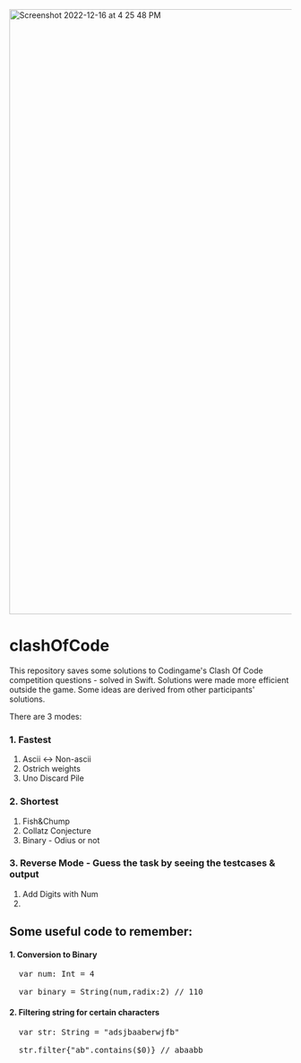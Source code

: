 
<img width="1080" alt="Screenshot 2022-12-16 at 4 25 48 PM" src="https://user-images.githubusercontent.com/79270565/208131667-81646589-50b2-4aa5-934a-4285832a4d0c.png">


# clashOfCode

This repository saves some solutions to Codingame's Clash Of Code competition questions - solved in Swift. 
Solutions were made more efficient outside the game. Some ideas are derived from other participants' solutions.

There are 3 modes: 

### 1. Fastest

1. Ascii <-> Non-ascii
2. Ostrich weights
3. Uno Discard Pile

### 2. Shortest
1. Fish&Chump
2. Collatz Conjecture
3. Binary - Odius or not

### 3. Reverse Mode - Guess the task by seeing the testcases & output
1. Add Digits with Num
2. 


## Some useful code to remember:

#### 1. Conversion to Binary
<pre>
  var num: Int = 4 </br>
  var binary = String(num,radix:2) // 110
</pre>

#### 2. Filtering string for certain characters
<pre>
  var str: String = "adsjbaaberwjfb" <br>
  str.filter{"ab".contains($0)} // abaabb
</pre>
